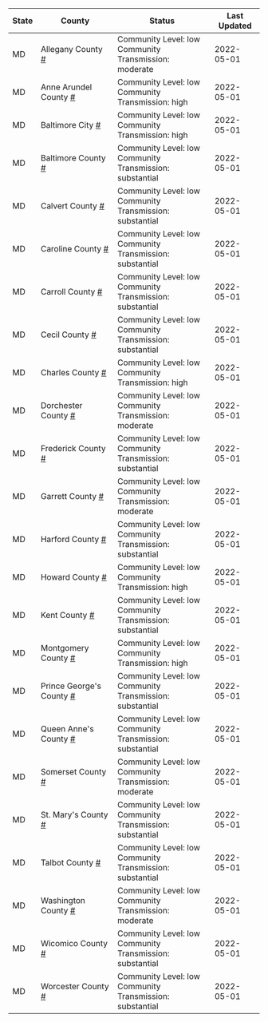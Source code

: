 State | County | Status | Last Updated
--- | --- | --- | --- 
MD | Allegany County <a href="#allegany_county">#</a> | <a name="allegany_county"></a>Community Level: low<br/>Community Transmission: moderate | 2022-05-01
MD | Anne Arundel County <a href="#anne_arundel_county">#</a> | <a name="anne_arundel_county"></a>Community Level: low<br/>Community Transmission: high | 2022-05-01
MD | Baltimore City <a href="#baltimore_city">#</a> | <a name="baltimore_city"></a>Community Level: low<br/>Community Transmission: high | 2022-05-01
MD | Baltimore County <a href="#baltimore_county">#</a> | <a name="baltimore_county"></a>Community Level: low<br/>Community Transmission: substantial | 2022-05-01
MD | Calvert County <a href="#calvert_county">#</a> | <a name="calvert_county"></a>Community Level: low<br/>Community Transmission: substantial | 2022-05-01
MD | Caroline County <a href="#caroline_county">#</a> | <a name="caroline_county"></a>Community Level: low<br/>Community Transmission: substantial | 2022-05-01
MD | Carroll County <a href="#carroll_county">#</a> | <a name="carroll_county"></a>Community Level: low<br/>Community Transmission: substantial | 2022-05-01
MD | Cecil County <a href="#cecil_county">#</a> | <a name="cecil_county"></a>Community Level: low<br/>Community Transmission: substantial | 2022-05-01
MD | Charles County <a href="#charles_county">#</a> | <a name="charles_county"></a>Community Level: low<br/>Community Transmission: high | 2022-05-01
MD | Dorchester County <a href="#dorchester_county">#</a> | <a name="dorchester_county"></a>Community Level: low<br/>Community Transmission: moderate | 2022-05-01
MD | Frederick County <a href="#frederick_county">#</a> | <a name="frederick_county"></a>Community Level: low<br/>Community Transmission: substantial | 2022-05-01
MD | Garrett County <a href="#garrett_county">#</a> | <a name="garrett_county"></a>Community Level: low<br/>Community Transmission: moderate | 2022-05-01
MD | Harford County <a href="#harford_county">#</a> | <a name="harford_county"></a>Community Level: low<br/>Community Transmission: substantial | 2022-05-01
MD | Howard County <a href="#howard_county">#</a> | <a name="howard_county"></a>Community Level: low<br/>Community Transmission: high | 2022-05-01
MD | Kent County <a href="#kent_county">#</a> | <a name="kent_county"></a>Community Level: low<br/>Community Transmission: substantial | 2022-05-01
MD | Montgomery County <a href="#montgomery_county">#</a> | <a name="montgomery_county"></a>Community Level: low<br/>Community Transmission: high | 2022-05-01
MD | Prince George's County <a href="#prince_george's_county">#</a> | <a name="prince_george's_county"></a>Community Level: low<br/>Community Transmission: substantial | 2022-05-01
MD | Queen Anne's County <a href="#queen_anne's_county">#</a> | <a name="queen_anne's_county"></a>Community Level: low<br/>Community Transmission: substantial | 2022-05-01
MD | Somerset County <a href="#somerset_county">#</a> | <a name="somerset_county"></a>Community Level: low<br/>Community Transmission: moderate | 2022-05-01
MD | St. Mary's County <a href="#st._mary's_county">#</a> | <a name="st._mary's_county"></a>Community Level: low<br/>Community Transmission: substantial | 2022-05-01
MD | Talbot County <a href="#talbot_county">#</a> | <a name="talbot_county"></a>Community Level: low<br/>Community Transmission: substantial | 2022-05-01
MD | Washington County <a href="#washington_county">#</a> | <a name="washington_county"></a>Community Level: low<br/>Community Transmission: moderate | 2022-05-01
MD | Wicomico County <a href="#wicomico_county">#</a> | <a name="wicomico_county"></a>Community Level: low<br/>Community Transmission: substantial | 2022-05-01
MD | Worcester County <a href="#worcester_county">#</a> | <a name="worcester_county"></a>Community Level: low<br/>Community Transmission: substantial | 2022-05-01
